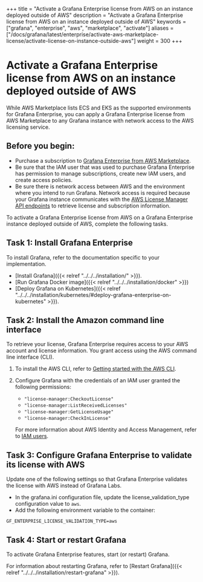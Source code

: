 +++
title = "Activate a Grafana Enterprise license from AWS on an instance deployed outside of AWS"
description = "Activate a Grafana Enterprise license from AWS on an instance deployed outside of AWS"
keywords = ["grafana", "enterprise", "aws", "marketplace", "activate"]
aliases = ["/docs/grafana/latest/enterprise/activate-aws-marketplace-license/activate-license-on-instance-outside-aws"]
weight = 300
+++

# Activate a Grafana Enterprise license from AWS on an instance deployed outside of AWS

While AWS Marketplace lists ECS and EKS as the supported environments for Grafana Enterprise, you can apply a Grafana Enterprise license from AWS Marketplace to any Grafana instance with network access to the AWS licensing service.

## Before you begin:

- Purchase a subscription to [Grafana Enterprise from AWS Marketplace](https://aws.amazon.com/marketplace/pp/prodview-dlncd4kzt5kx6).
- Be sure that the IAM user that was used to purchase Grafana Enterprise has permission to manage subscriptions, create new IAM users, and create access policies.
- Be sure there is network access between AWS and the environment where you intend to run Grafana. Network access is required because your Grafana instance communicates with the [AWS License Manager API endpoints](https://docs.aws.amazon.com/general/latest/gr/licensemanager.html) to retrieve license and subscription information.

To activate a Grafana Enterprise license from AWS on a Grafana Enterprise instance deployed outside of AWS, complete the following tasks.

## Task 1: Install Grafana Enterprise

To install Grafana, refer to the documentation specific to your implementation.

- [Install Grafana]({{< relref "../../../installation/" >}}).
- [Run Grafana Docker image]({{< relref "../../../installation/docker" >}})
- [Deploy Grafana on Kubernetes]({{< relref "../../../installation/kubernetes/#deploy-grafana-enterprise-on-kubernetes" >}}).

## Task 2: Install the Amazon command line interface

To retrieve your license, Grafana Enterprise requires access to your AWS account and license information. You grant access using the AWS command line interface (CLI).

1. To install the AWS CLI, refer to [Getting started with the AWS CLI](https://docs.aws.amazon.com/cli/latest/userguide/cli-chap-getting-started.html).

1. Configure Grafana with the credentials of an IAM user granted the following permissions:

   - `"license-manager:CheckoutLicense"`
   - `"license-manager:ListReceivedLicenses"`
   - `"license-manager:GetLicenseUsage"`
   - `"license-manager:CheckInLicense"`

   For more information about AWS Identity and Access Management, refer to [IAM users](​​https://docs.aws.amazon.com/IAM/latest/UserGuide/id_users.html).

## Task 3: Configure Grafana Enterprise to validate its license with AWS

Update one of the following settings so that Grafana Enterprise validates the license with AWS instead of Grafana Labs.

- In the grafana.ini configuration file, update the license_validation_type configuration value to `aws`.
- Add the following environment variable to the container:

```
GF_ENTERPRISE_LICENSE_VALIDATION_TYPE=aws
```

## Task 4: Start or restart Grafana

To activate Grafana Enterprise features, start (or restart) Grafana.

For information about restarting Grafana, refer to [Restart Grafana]({{< relref "../../../installation/restart-grafana" >}}).
